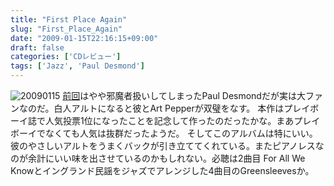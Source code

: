 ```yaml
---
title: "First Place Again"
slug: "First_Place_Again"
date: "2009-01-15T22:16:15+09:00"
draft: false
categories: ['CDレビュー']
tags: ['Jazz', 'Paul Desmond']
---
```


![20090115](/wp-content/uploads/2009/01/20090115.jpg) [前回](http://blog.buta7.com/?p=1053)はやや邪魔者扱いしてしまったPaul Desmondだが実は大ファンなのだ。白人アルトになると彼とArt Pepperが双璧をなす。 本作はプレイボーイ誌で人気投票1位になったことを記念して作ったのだったかな。まあプレイボーイでなくても人気は抜群だったようだ。 そしてこのアルバムは特にいい。彼のやさしいアルトをうまくバックが引き立ててくれている。またピアノレスなのが余計にいい味を出させているのかもしれない。必聴は2曲目 For All We Knowとイングランド民謡をジャズでアレンジした4曲目のGreensleevesか。